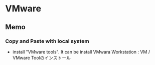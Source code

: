 # VMware

## Memo
### Copy and Paste with local system
- 
  install "VMware tools".
  It can be install
  VMwara Workstation : VM / VMware Toolのインストール

